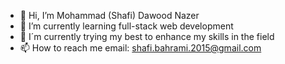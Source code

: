 - 👋 Hi, I’m Mohammad (Shafi) Dawood Nazer
- 🌱 I’m currently learning full-stack web development
- 👀 I´m currently trying my best to enhance my skills in the field
- 📫 How to reach me email: shafi.bahrami.2015@gmail.com

<!---
ZASFM/ZASFM is a ✨ special ✨ repository because its `README.md` (this file) appears on your GitHub profile.
You can click the Preview link to take a look at your changes.
--->
